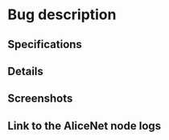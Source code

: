 # Bug description

<!--
Briefly describe the issue you are experiencing. Tell us what you were trying
to do and what happened instead. Remember, this is _not_ a place to ask
questions. For that consider visiting AliceNet Discord: https://discord.gg/bkhW2KUWDu

<!--
Before reporting the issue make sure that:

- There are no other duplicated reports of the same issue.
- Your description of the issue could be used to reproduce/understand it
  without any additional details.
--->

## Specifications

<!--
  - AliceNet node version (or git revision) that exhibits the issue:
  - Desktop OS/version used the node
--->

## Details

<!--
If necessary, describe the problem you have been experiencing in more detail. Also, add steps to reproduce the behavior:
1. Run '...'
2. Expect '....'
3. Scroll down to '....'
4. See error
--->

## Screenshots

<!--
If applicable, add screenshots to help explain your problem.
--->

## Link to the AliceNet node logs

<!--
Create a [GIST](https://gist.github.com) which is a paste of your _full_ node
logs, and link them here.
Do _NOT_ paste your full node logs here, as it will make this issue very long
and hard to read!
If you are reporting a bug, _always_ include node logs!
--->